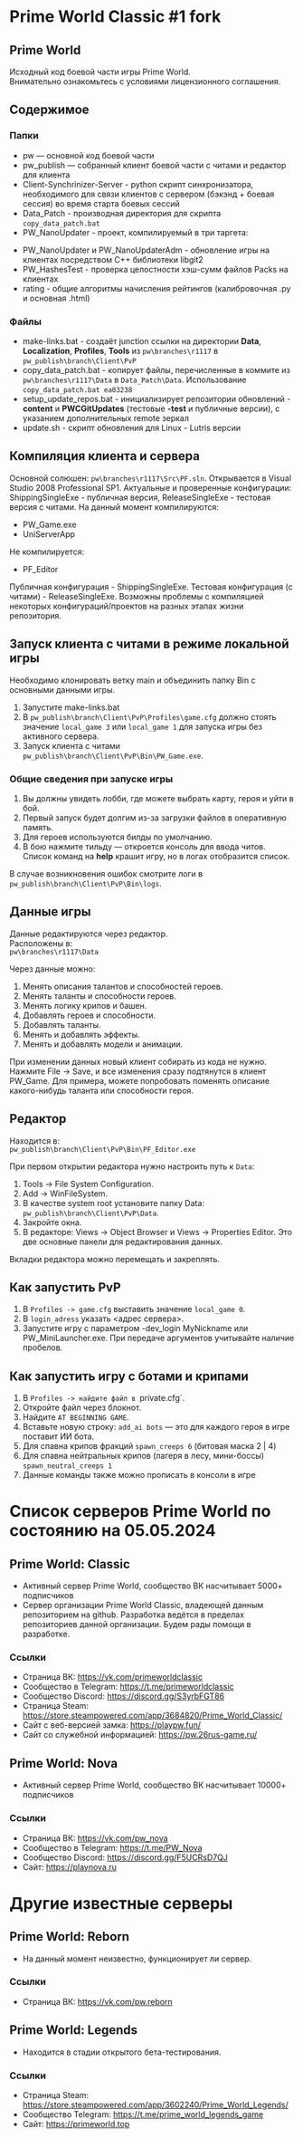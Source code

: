 # Prime World Classic #1 fork

## Prime World
Исходный код боевой части игры Prime World.  
Внимательно ознакомьтесь с условиями лицензионного соглашения.

## Содержимое
### Папки
- pw — основной код боевой части
- pw_publish — собранный клиент боевой части с читами и редактор для клиента
- Client-Synchrinizer-Server - python скрипт синхронизатора, необходимого для связи клиентов с сервером (бэкэнд + боевая сессия) во время старта боевых сессий
- Data_Patch - производная директория для скрипта `copy_data_patch.bat`
- PW_NanoUpdater - проект, компилируемый в три таргета:
* PW_NanoUpdater и PW_NanoUpdaterAdm - обновление игры на клиентах посредством C++ библиотеки libgit2
* PW_HashesTest - проверка целостности хэш-сумм файлов Packs на клиентах
* rating - общие алгоритмы начисления рейтингов (калибровочная .py и основная .html)

### Файлы
- make-links.bat - создаёт junction ссылки на директории **Data**, **Localization**, **Profiles**, **Tools** из `pw\branches\r1117` в `pw_publish\branch\Client\PvP`
- copy_data_patch.bat - копирует файлы, перечисленные в коммите из `pw\branches\r1117\Data` в `Data_Patch\Data`. Использование `copy_data_patch.bat ea03238`
- setup_update_repos.bat - инициализирует репозитории обновлений - **content** и **PWCGitUpdates** (тестовые **-test** и публичные версии), с указанием дополнительных remote зеркал
- update.sh - скрипт обновления для Linux - Lutris версии

## Компиляция клиента и сервера
Основной солюшен: `pw\branches\r1117\Src\PF.sln`. Открывается в Visual Studio 2008 Professional SP1. Актуальные и проверенные конфигурации: ShippingSingleExe - публичная версия, ReleaseSingleExe - тестовая версия с читами. На данный момент компилируются:
* PW_Game.exe
* UniServerApp

Не компилируется:
* PF_Editor

Публичная конфигурация - ShippingSingleExe. Тестовая конфигурация (с читами) - ReleaseSingleExe. Возможны проблемы с компиляцией некоторых конфигураций/проектов на разных этапах жизни репозитория.

## Запуск клиента с читами в режиме локальной игры
Необходимо клонировать ветку main и объединить папку Bin с основными данными игры.

1. Запустите make-links.bat
2. В `pw_publish\branch\Client\PvP\Profiles\game.cfg` должно стоять значение `local_game 3` или `local_game 1` для запуска игры без активного сервера.
3. Запуск клиента с читами `pw_publish\branch\Client\PvP\Bin\PW_Game.exe`.

### Общие сведения при запуске игры
1. Вы должны увидеть лобби, где можете выбрать карту, героя и уйти в бой.
2. Первый запуск будет долгим из-за загрузки файлов в оперативную память.
3. Для героев используются билды по умолчанию.
4. В бою нажмите тильду — откроется консоль для ввода читов. Список команд на **help** крашит игру, но в логах отобразится список.

В случае возникновения ошибок смотрите логи в `pw_publish\branch\Client\PvP\Bin\logs`.

## Данные игры
Данные редактируются через редактор.  
Расположены в:  
`pw\branches\r1117\Data`

Через данные можно:
1. Менять описания талантов и способностей героев.
2. Менять таланты и способности героев.
3. Менять логику крипов и башен.
4. Добавлять героев и способности.
5. Добавлять таланты.
6. Менять и добавлять эффекты.
7. Менять и добавлять модели и анимации.

При изменении данных новый клиент собирать из кода не нужно. Нажмите File -> Save, и все изменения сразу подтянутся в клиент PW_Game. Для примера, можете попробовать поменять описание какого-нибудь таланта или способности героя.

## Редактор
Находится в:  
`pw_publish\branch\Client\PvP\Bin\PF_Editor.exe`

При первом открытии редактора нужно настроить путь к `Data`:
1. Tools -> File System Configuration.
2. Add -> WinFileSystem.
3. В качестве system root установите папку Data: `pw_publish\branch\Client\PvP\Data`.
4. Закройте окна.
5. В редакторе: Views -> Object Browser и Views -> Properties Editor. Это две основные панели для редактирования данных.

Вкладки редактора можно перемещать и закреплять.

## Как запустить PvP
1. В `Profiles -> game.cfg` выставить значение `local_game 0`.
2. В `login_adress` указать <адрес сервера>.
3. Запустите игру с параметром -dev_login MyNickname или PW_MiniLauncher.exe. При передаче аргументов учитывайте наличие пробелов.

## Как запустить игру с ботами и крипами
1. В `Profiles -> найдите файл в `private.cfg`.
2. Откройте файл через блокнот.
3. Найдите `AT BEGINNING GAME`.
4. Вставьте новую строку: `add_ai bots` — это для каждого героя в игре поставит ИИ бота.
5. Для спавна крипов фракций `spawn_creeps 6` (битовая маска 2 | 4)
6. Для спавна нейтральных крипов (лагеря в лесу, мини-боссы) `spawn_neutral_creeps 1`
7. Данные команды также можно прописать в консоли в игре

# Список серверов Prime World по состоянию на 05.05.2024
## Prime World: Classic
* Активный сервер Prime World, сообщество ВК насчитывает 5000+ подписчиков
* Сервер организации Prime World Classic, владеющей данным репозиторием на github. Разработка ведётся в пределах репозиториев данной организации. Будем рады помощи в разработке.
### Ссылки
* Страница ВК: https://vk.com/primeworldclassic
* Сообщество в Telegram: https://t.me/primeworldclassic
* Сообщество Discord: https://discord.gg/S3yrbFGT86
* Страница Steam: https://store.steampowered.com/app/3684820/Prime_World_Classic/
* Сайт с веб-версией замка: https://playpw.fun/
* Сайт со служебной информацией: https://pw.26rus-game.ru/
  
## Prime World: Nova
* Активный сервер Prime World, сообщество ВК насчитывает 10000+ подписчиков
### Ссылки
* Страница ВК: https://vk.com/pw_nova
* Сообщество в Telegram: https://t.me/PW_Nova
* Сообщество Discord: https://discord.gg/F5UCRsD7QJ
* Сайт: https://playnova.ru

# Другие известные серверы
## Prime World: Reborn
* На данный момент неизвестно, функционирует ли сервер.
### Ссылки
* Страница ВК: https://vk.com/pw.reborn

## Prime World: Legends
* Находится в стадии открытого бета-тестирования.
### Ссылки
* Страница Steam: https://store.steampowered.com/app/3602240/Prime_World_Legends/
* Сообщество Telegram: https://t.me/prime_world_legends_game
* Сайт: https://primeworld.top
